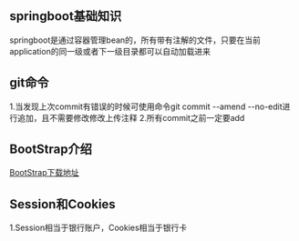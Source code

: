 ## springboot基础知识
springboot是通过容器管理bean的，所有带有注解的文件，只要在当前application的同一级或者下一级目录都可以自动加载进来

## git命令
1.当发现上次commit有错误的时候可使用命令git commit --amend --no-edit进行追加，且不需要修改修改上传注释
2.所有commit之前一定要add

## BootStrap介绍
[BootStrap下载地址](https://v3.bootcss.com/getting-started/#download)

## Session和Cookies

1.Session相当于银行账户，Cookies相当于银行卡